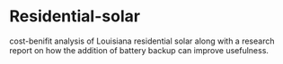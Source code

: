 # Residential-solar
cost-benifit analysis of Louisiana residential solar along with a research report on how the addition of battery backup can improve usefulness.
